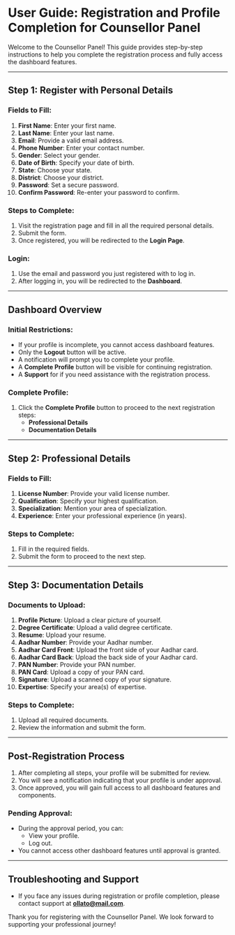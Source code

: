 # User Guide: Registration and Profile Completion for Counsellor Panel

Welcome to the Counsellor Panel! This guide provides step-by-step instructions to help you complete the registration process and fully access the dashboard features.

---

## **Step 1: Register with Personal Details**

### **Fields to Fill:**

1. **First Name**: Enter your first name.
2. **Last Name**: Enter your last name.
3. **Email**: Provide a valid email address.
4. **Phone Number**: Enter your contact number.
5. **Gender**: Select your gender.
6. **Date of Birth**: Specify your date of birth.
7. **State**: Choose your state.
8. **District**: Choose your district.
9. **Password**: Set a secure password.
10. **Confirm Password**: Re-enter your password to confirm.

### **Steps to Complete:**

1. Visit the registration page and fill in all the required personal details.
2. Submit the form.
3. Once registered, you will be redirected to the **Login Page**.

### **Login:**

1. Use the email and password you just registered with to log in.
2. After logging in, you will be redirected to the **Dashboard**.

---

## **Dashboard Overview**

### **Initial Restrictions:**

- If your profile is incomplete, you cannot access dashboard features.
- Only the **Logout** button will be active.
- A notification will prompt you to complete your profile.
- A **Complete Profile** button will be visible for continuing registration.
- A **Support** for if you need assistance with the registration process.

### **Complete Profile:**

1. Click the **Complete Profile** button to proceed to the next registration steps:
   - **Professional Details**
   - **Documentation Details**

---

## **Step 2: Professional Details**

### **Fields to Fill:**

1. **License Number**: Provide your valid license number.
2. **Qualification**: Specify your highest qualification.
3. **Specialization**: Mention your area of specialization.
4. **Experience**: Enter your professional experience (in years).

### **Steps to Complete:**

1. Fill in the required fields.
2. Submit the form to proceed to the next step.

---

## **Step 3: Documentation Details**

### **Documents to Upload:**

1. **Profile Picture**: Upload a clear picture of yourself.
2. **Degree Certificate**: Upload a valid degree certificate.
3. **Resume**: Upload your resume.
4. **Aadhar Number**: Provide your Aadhar number.
5. **Aadhar Card Front**: Upload the front side of your Aadhar card.
6. **Aadhar Card Back**: Upload the back side of your Aadhar card.
7. **PAN Number**: Provide your PAN number.
8. **PAN Card**: Upload a copy of your PAN card.
9. **Signature**: Upload a scanned copy of your signature.
10. **Expertise**: Specify your area(s) of expertise.

### **Steps to Complete:**

1. Upload all required documents.
2. Review the information and submit the form.

---

## **Post-Registration Process**

1. After completing all steps, your profile will be submitted for review.
2. You will see a notification indicating that your profile is under approval.
3. Once approved, you will gain full access to all dashboard features and components.

### **Pending Approval:**

- During the approval period, you can:
  - View your profile.
  - Log out.
- You cannot access other dashboard features until approval is granted.

---

## **Troubleshooting and Support**

- If you face any issues during registration or profile completion, please contact support at **ollato@mail.com**.

Thank you for registering with the Counsellor Panel. We look forward to supporting your professional journey!
